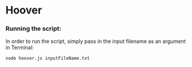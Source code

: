 # Hoover

### Running the script:

In order to run the script, simply pass in the input filename as an argument in Terminal:

```node hoover.js inputFileName.txt```
  
